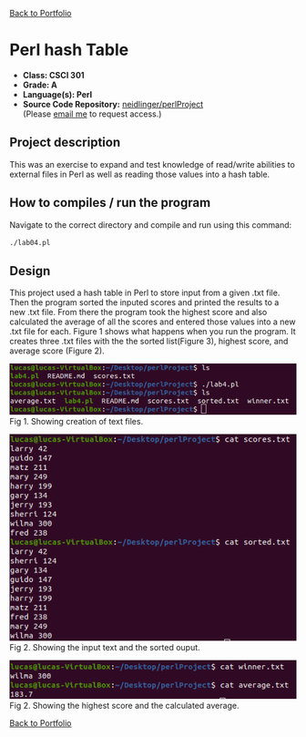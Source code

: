 [Back to Portfolio](./)

Perl hash Table 
===============

-   **Class: CSCI 301** 
-   **Grade: A**
-   **Language(s): Perl**
-   **Source Code Repository:** [neidlinger/perlProject](https://guides.github.com/neidlinger/perlProject/)  
    (Please [email me](mailto:lgneidlinger@csustudent.net?subject=GitHub%20Access) to request access.)

## Project description

This was an exercise to expand and test knowledge of read/write abilities to external files in Perl as well as reading those values into a hash table. 

## How to compiles / run the program

Navigate to the correct directory and compile and run using this command:

```bash
./lab04.pl
```

## Design

This project used a hash table in Perl to store input from a given .txt file. Then the program sorted the inputed scores and printed the results to a new .txt file. From there the program took the highest score and also calculated the average of all the scores and entered those values into a new .txt file for each. Figure 1 shows what happens when you run the program. It creates three .txt files with the the sorted list(Figure 3), highest score, and average score (Figure 2).

![screenshot](images/perlProject/1.png)
Fig 1. Showing creation of text files.

![screenshot](images/perlProject/3.png)
Fig 2. Showing the input text and the sorted ouput.


![screenshot](images/perlProject/2.png)
Fig 2. Showing the highest score and the calculated average.

[Back to Portfolio](./)